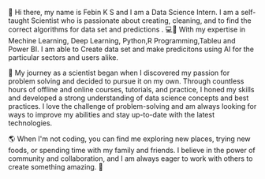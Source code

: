 👋 Hi there, my name is Febin K S and I am a Data Science Intern. I am a self-taught Scientist who is passionate about creating, cleaning, and to find the correct algorithms for data set and predictions . 💻🚀 With my expertise in Mechine Learning, Deep Learning, Python,R Programming,Tableu and Power BI. I am able to Create data set and make predicitons using AI for the particular sectors and users alike.

🚀 My journey as a scientist began when I discovered my passion for problem solving and decided to pursue it on my own. Through countless hours of offline and online  courses, tutorials, and practice, I honed my skills and developed a strong understanding of data science concepts and best practices. I love the challenge of problem-solving and am always looking for ways to improve my abilities and stay up-to-date with the latest technologies.

🌎 When I'm not coding, you can find me exploring new places, trying new foods, or spending time with my family and friends. I believe in the power of community and collaboration, and I am always eager to work with others to create something amazing. 💪
